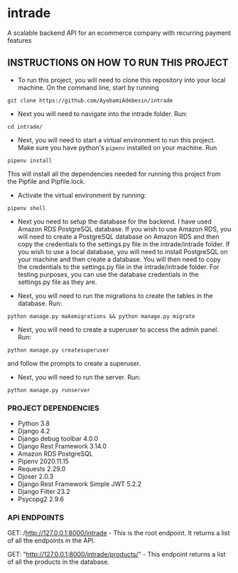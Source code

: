 # intrade

A scalable backend API for an ecommerce company with recurring payment features
## INSTRUCTIONS ON HOW TO RUN THIS PROJECT

* To run this project, you will need to clone this repository into your local machine. On the command line, start by running 
```
git clone https://github.com/AyobamiAdebesin/intrade
```

* Next you will need to navigate into the intrade folder. Run:
```
cd intrade/
```

* Next, you will need to start a virtual environment to run this project. Make sure you have python's ```pipenv``` installed on your machine. Run
```
pipenv install
```
This will install all the dependencies needed for running this project from the Pipfile and Pipfile.lock.

* Activate the virtual environment by running:
```
pipenv shell
```

* Next you need to setup the database for the backend. I have used Amazon RDS PostgreSQL database. If you wish to use Amazon RDS, you will need to create a PostgreSQL database on Amazon RDS and then copy the credentials to the settings.py file in the intrade/intrade folder. If you wish to use a local database, you will need to install PostgreSQL on your machine and then create a database. You will then need to copy the credentials to the settings.py file in the intrade/intrade folder. For testing purposes, you can use the database credentials in the settings.py file as they are.

* Next, you will need to run the migrations to create the tables in the database. Run:
```
python manage.py makemigrations && python manage.py migrate
```

* Next, you will need to create a superuser to access the admin panel. Run:
```
python manage.py createsuperuser
```
and follow the prompts to create a superuser.

* Next, you will need to run the server. Run:
```
python manage.py runserver
```

### PROJECT DEPENDENCIES
* Python 3.8
* Django 4.2
* Django debug toolbar 4.0.0
* Django Rest Framework 3.14.0
* Amazon RDS PostgreSQL
* Pipenv 2020.11.15
* Requests 2.29.0
* Djoser 2.0.3
* Django Rest Framework Simple JWT 5.2.2
* Django Filter 23.2
* Psycopg2 2.9.6


### API ENDPOINTS
GET: /http://127.0.0.1:8000/intrade - This is the root endpoint. It returns a list of all the endpoints in the API.

GET: "http://127.0.0.1:8000/intrade/products/" - This endpoint returns a list of all the products in the database.





